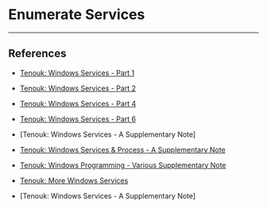 # Enumerate Services

---
## References

- [Tenouk: Windows Services - Part 1](https://www.tenouk.com/ModuleDD.html)

- [Tenouk: Windows Services - Part 2](https://www.tenouk.com/ModuleDD1.html)

- [Tenouk: Windows Services - Part 4](https://www.tenouk.com/ModuleEE1.html)

- [Tenouk: Windows Services - Part 6](https://www.tenouk.com/ModuleEE3.html)

- [Tenouk: Windows Services - A Supplementary Note]

- [Tenouk: Windows Services & Process - A Supplementary Note](https://www.tenouk.com/cddeefunction1.html)

- [Tenouk: Windows Programming - Various Supplementary Note](https://www.tenouk.com/cddeefunction2.html)

- [Tenouk: More Windows Services](https://www.tenouk.com/cddeefunction4.html)

- [Tenouk: Windows Services - A Supplementary Note]